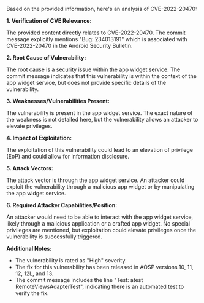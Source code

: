 Based on the provided information, here's an analysis of CVE-2022-20470:

**1. Verification of CVE Relevance:**

The provided content directly relates to CVE-2022-20470. The commit message explicitly mentions "Bug: 234013191" which is associated with CVE-2022-20470 in the Android Security Bulletin.

**2. Root Cause of Vulnerability:**

The root cause is a security issue within the app widget service. The commit message indicates that this vulnerability is within the context of the app widget service, but does not provide specific details of the vulnerability.

**3. Weaknesses/Vulnerabilities Present:**

The vulnerability is present in the app widget service. The exact nature of the weakness is not detailed here, but the vulnerability allows an attacker to elevate privileges.

**4. Impact of Exploitation:**

The exploitation of this vulnerability could lead to an elevation of privilege (EoP) and could allow for information disclosure.

**5. Attack Vectors:**

The attack vector is through the app widget service. An attacker could exploit the vulnerability through a malicious app widget or by manipulating the app widget service.

**6. Required Attacker Capabilities/Position:**

An attacker would need to be able to interact with the app widget service, likely through a malicious application or a crafted app widget. No special privileges are mentioned, but exploitation could elevate privileges once the vulnerability is successfully triggered.

**Additional Notes:**

*   The vulnerability is rated as "High" severity.
*   The fix for this vulnerability has been released in AOSP versions 10, 11, 12, 12L, and 13.
*   The commit message includes the line "Test: atest RemoteViewsAdapterTest", indicating there is an automated test to verify the fix.